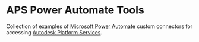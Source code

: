 # APS Power Automate Tools

Collection of examples of [Microsoft Power Automate](https://www.microsoft.com/en-us/power-platform/products/power-automate) custom connectors for accessing [Autodesk Platform Services](https://aps.autodesk.com).
